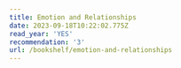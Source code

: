 ```yaml
---
title: Emotion and Relationships
date: 2023-09-18T10:22:02.775Z
read_year: 'YES'
recommendation: '3'
url: /bookshelf/emotion-and-relationships
---
```


